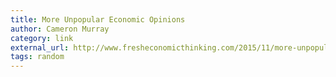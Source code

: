 ```yaml
---
title: More Unpopular Economic Opinions
author: Cameron Murray
category: link
external_url: http://www.fresheconomicthinking.com/2015/11/more-unpopular-economic-opinions_19.html
tags: random
---
```

